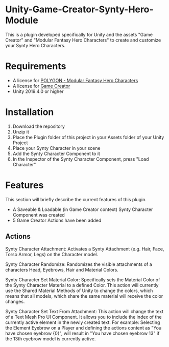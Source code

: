 # Unity-Game-Creator-Synty-Hero-Module

This is a plugin developed specifically for Unity and the assets "Game Creator" and "Modular Fantasy Hero Characters" to create and customize your Synty Hero Characters.

# Requirements

* A license for [POLYGON - Modular Fantasy Hero Characters](https://assetstore.unity.com/packages/3d/characters/humanoids/polygon-modular-fantasy-hero-characters-143468)
* A license for [Game Creator](https://assetstore.unity.com/packages/templates/systems/game-creator-89443)
* Unity 2019.4.0 or higher

# Installation

1. Download the repository
2. Unzip it
3. Place the Plugin folder of this project in your Assets folder of your Unity Project
4. Place your Synty Character in your scene
5. Add the Synty Character Component to it
6. In the Inspector of the Synty Character Component, press "Load Character"

# Features

This section will briefly describe the current features of this plugin.

* A Saveable & Loadable (in Game Creator context) Synty Character Component was created
* 5 Game Creator Actions have been added

## Actions

Synty Character Attachment:
Activates a Synty Attachment (e.g. Hair, Face, Torso Armor, Legs) on the Character model.

Synty Character Randomize:
Randomizes the visible attachments of a characters Head, Eyebrows, Hair and Material Colors.

Synty Character Set Material Color:
Specifically sets the Material Color of the Synty Character Material to a defined Color.
This action will currently use the Shared Material Methods of Unity to change the colors, which means that all models, which share the same material will receive the color changes.

Synty Character Set Text From Attachment:
This action will change the text of a Text Mesh Pro UI Component. It allows you to include the index of the currently active element in the newly created text.
For example: Selecting the Element Eyebrow on a Player and defining the actions content as "You have chosen eyebrow {0}", will result in "You have chosen eyebrow 13" if the 13th eyebrow model is currently active.

